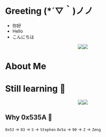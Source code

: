 # Greeting (*´▽｀)ノノ
+ 你好
+ Hello
+ こんにちは
<div style="display: flex; justify-content: center;align-items: center;">
  <img src="https://github-readme-stats.vercel.app/api?username=stephen-zeng&theme=gotham&show_icons=true&hide_border=true">
  <img src="https://github-readme-stats.vercel.app/api/top-langs/?username=stephen-zeng&layout=compact&theme=gotham&exclude_repo=img,file&hide_border=true">
</div>

# About Me
# Still learning 🤯
<div style="display: flex; justify-content: center;align-items: center;">
  <img src="https://github-readme-stats.vercel.app/api?username=stephen-zeng&theme=gotham&show_icons=true&hide_border=true">
  <img src="https://github-readme-stats.vercel.app/api/top-langs/?username=stephen-zeng&layout=compact&theme=gotham&exclude_repo=img,file&hide_border=true">
</div>

## Why 0x535A 🧐
`0x53` -> `83` -> `S` -> `Stephen`
`0x5a` -> `90` -> `Z` -> `Zeng`

